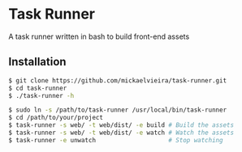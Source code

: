 # Task Runner

A task runner written in bash to build front-end assets

## Installation

```sh
$ git clone https://github.com/mickaelvieira/task-runner.git
$ cd task-runner
$ ./task-runner -h
```

```sh
$ sudo ln -s /path/to/task-runner /usr/local/bin/task-runner
$ cd /path/to/your/project
$ task-runner -s web/ -t web/dist/ -e build # Build the assets
$ task-runner -s web/ -t web/dist/ -e watch # Watch the assets
$ task-runner -e unwatch                    # Stop watching
```


